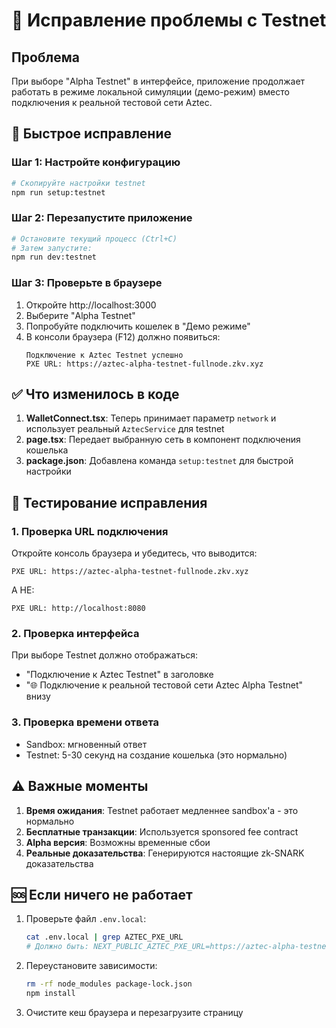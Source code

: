 # 🔧 Исправление проблемы с Testnet

## Проблема
При выборе "Alpha Testnet" в интерфейсе, приложение продолжает работать в режиме локальной симуляции (демо-режим) вместо подключения к реальной тестовой сети Aztec.

## 🚀 Быстрое исправление

### Шаг 1: Настройте конфигурацию
```bash
# Скопируйте настройки testnet
npm run setup:testnet
```

### Шаг 2: Перезапустите приложение
```bash
# Остановите текущий процесс (Ctrl+C)
# Затем запустите:
npm run dev:testnet
```

### Шаг 3: Проверьте в браузере
1. Откройте http://localhost:3000
2. Выберите "Alpha Testnet"
3. Попробуйте подключить кошелек в "Демо режиме"
4. В консоли браузера (F12) должно появиться:
   ```
   Подключение к Aztec Testnet успешно
   PXE URL: https://aztec-alpha-testnet-fullnode.zkv.xyz
   ```

## ✅ Что изменилось в коде

1. **WalletConnect.tsx**: Теперь принимает параметр `network` и использует реальный `AztecService` для testnet
2. **page.tsx**: Передает выбранную сеть в компонент подключения кошелька
3. **package.json**: Добавлена команда `setup:testnet` для быстрой настройки

## 🧪 Тестирование исправления

### 1. Проверка URL подключения
Откройте консоль браузера и убедитесь, что выводится:
```
PXE URL: https://aztec-alpha-testnet-fullnode.zkv.xyz
```
А НЕ:
```
PXE URL: http://localhost:8080
```

### 2. Проверка интерфейса
При выборе Testnet должно отображаться:
- "Подключение к Aztec Testnet" в заголовке
- "🌐 Подключение к реальной тестовой сети Aztec Alpha Testnet" внизу

### 3. Проверка времени ответа
- Sandbox: мгновенный ответ
- Testnet: 5-30 секунд на создание кошелька (это нормально)

## ⚠️ Важные моменты

1. **Время ожидания**: Testnet работает медленнее sandbox'а - это нормально
2. **Бесплатные транзакции**: Используется sponsored fee contract
3. **Alpha версия**: Возможны временные сбои
4. **Реальные доказательства**: Генерируются настоящие zk-SNARK доказательства

## 🆘 Если ничего не работает

1. Проверьте файл `.env.local`:
   ```bash
   cat .env.local | grep AZTEC_PXE_URL
   # Должно быть: NEXT_PUBLIC_AZTEC_PXE_URL=https://aztec-alpha-testnet-fullnode.zkv.xyz
   ```

2. Переустановите зависимости:
   ```bash
   rm -rf node_modules package-lock.json
   npm install
   ```

3. Очистите кеш браузера и перезагрузите страницу 